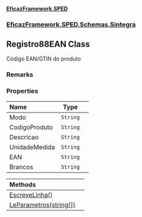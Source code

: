 #### [EficazFramework.SPED](EficazFrameworkSPED.md 'EficazFramework SPED')
### [EficazFramework.SPED.Schemas.Sintegra](EficazFramework.SPED.Schemas.Sintegra.md 'EficazFramework.SPED.Schemas.Sintegra')

## Registro88EAN Class

Código EAN/GTIN do produto

### Remarks
### Properties

| Name | Type | |
| :--- | :---: | :--- |
| Modo | `String` |  |
| CodigoProduto | `String` |  |
| Descricao | `String` |  |
| UnidadeMedida | `String` |  |
| EAN | `String` |  |
| Brancos | `String` |  |

| Methods | |
| :--- | :--- |
| [EscreveLinha()](EficazFramework.SPED.Schemas.Sintegra/Registro88EAN/EscreveLinha().md 'EficazFramework.SPED.Schemas.Sintegra.Registro88EAN.EscreveLinha()') | |
| [LeParametros(string[])](EficazFramework.SPED.Schemas.Sintegra/Registro88EAN/LeParametros(string[]).md 'EficazFramework.SPED.Schemas.Sintegra.Registro88EAN.LeParametros(string[])') | |
